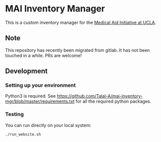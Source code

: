# MAI Inventory Manager
This is a custom inventory manager for the [Medical Aid Initiative at UCLA](https://www.maiatucla.org/). 

## Note
This repository has recently been migrated from gitlab. It has not been touched in a while. PRs are welcome!

## Development

### Setting up your environment
Python3 is required. See https://github.com/Talal-A/mai-inventory-mgr/blob/master/requirements.txt for all the required python packages.

### Testing
You can run directly on your local system:
```
./run_website.sh
```